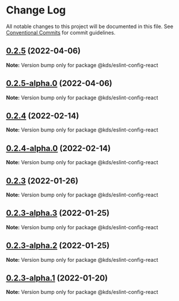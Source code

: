 # Change Log

All notable changes to this project will be documented in this file.
See [Conventional Commits](https://conventionalcommits.org) for commit guidelines.

## [0.2.5](https://git.corp.kuaishou.com/kds/tools/krn-cli/-/tree/master/packages/eslint-config/compare/@kds/eslint-config-react@0.2.5-alpha.0...@kds/eslint-config-react@0.2.5) (2022-04-06)

**Note:** Version bump only for package @kds/eslint-config-react





## [0.2.5-alpha.0](https://git.corp.kuaishou.com/kds/tools/krn-cli/-/tree/master/packages/eslint-config/compare/@kds/eslint-config-react@0.2.4...@kds/eslint-config-react@0.2.5-alpha.0) (2022-04-06)

**Note:** Version bump only for package @kds/eslint-config-react





## [0.2.4](https://git.corp.kuaishou.com/kds/tools/krn-cli/compare/@kds/eslint-config-react@0.2.4-alpha.0...@kds/eslint-config-react@0.2.4) (2022-02-14)

**Note:** Version bump only for package @kds/eslint-config-react





## [0.2.4-alpha.0](https://git.corp.kuaishou.com/kds/tools/krn-cli/compare/@kds/eslint-config-react@0.2.3...@kds/eslint-config-react@0.2.4-alpha.0) (2022-02-14)

**Note:** Version bump only for package @kds/eslint-config-react





## [0.2.3](https://git.corp.kuaishou.com/kds/tools/krn-cli/compare/@kds/eslint-config-react@0.2.3-alpha.3...@kds/eslint-config-react@0.2.3) (2022-01-26)

**Note:** Version bump only for package @kds/eslint-config-react





## [0.2.3-alpha.3](https://git.corp.kuaishou.com/kds/tools/krn-cli/compare/@kds/eslint-config-react@0.2.3-alpha.2...@kds/eslint-config-react@0.2.3-alpha.3) (2022-01-25)

**Note:** Version bump only for package @kds/eslint-config-react





## [0.2.3-alpha.2](https://git.corp.kuaishou.com/kds/tools/krn-cli/compare/@kds/eslint-config-react@0.2.3-alpha.1...@kds/eslint-config-react@0.2.3-alpha.2) (2022-01-25)

**Note:** Version bump only for package @kds/eslint-config-react





## [0.2.3-alpha.1](https://git.corp.kuaishou.com/kds/tools/krn-cli/compare/@kds/eslint-config-react@0.2.3-alpha.0...@kds/eslint-config-react@0.2.3-alpha.1) (2022-01-20)

**Note:** Version bump only for package @kds/eslint-config-react
